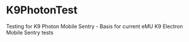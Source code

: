 # K9PhotonTest
Testing for K9 Photon Mobile Sentry - Basis for current eMU K9 Electron Mobile Sentry tests
